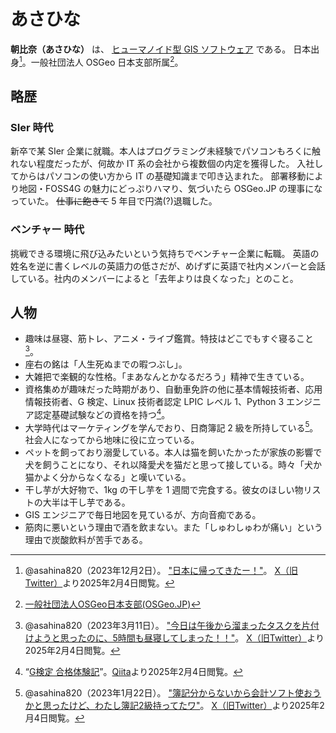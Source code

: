# あさひな

**朝比奈（あさひな）** は、 [ヒューマノイド型 GIS ソフトウェア](./humanoid-gis-software.html) である。
日本出身[^1]。一般社団法人 OSGeo 日本支部所属[^2]。

## 略歴

### SIer 時代

新卒で某 SIer 企業に就職。本人はプログラミング未経験でパソコンもろくに触れない程度だったが、何故か IT 系の会社から複数個の内定を獲得した。
入社してからはパソコンの使い方から IT の基礎知識まで叩き込まれた。
部署移動により地図・FOSS4G の魅力にどっぷりハマり、気づいたら OSGeo.JP の理事になっていた。
~~仕事に飽きて~~ 5 年目で円満(?)退職した。

### ベンチャー 時代

挑戦できる環境に飛び込みたいという気持ちでベンチャー企業に転職。
英語の姓名を逆に書くレベルの英語力の低さだが、めげずに英語で社内メンバーと会話している。社内のメンバーによると「去年よりは良くなった」とのこと。

## 人物

- 趣味は昼寝、筋トレ、アニメ・ライブ鑑賞。特技はどこでもすぐ寝ること[^3]。
- 座右の銘は「人生死ぬまでの暇つぶし」。
- 大雑把で楽観的な性格。「まあなんとかなるだろう」精神で生きている。
- 資格集めが趣味だった時期があり、自動車免許の他に基本情報技術者、応用情報技術者、G 検定、Linux 技術者認定 LPIC レベル 1、Python 3 エンジニア認定基礎試験などの資格を持つ[^4]。
- 大学時代はマーケティングを学んでおり、日商簿記 2 級を所持している[^5]。社会人になってから地味に役に立っている。
- ペットを飼っており溺愛している。本人は猫を飼いたかったが家族の影響で犬を飼うことになり、それ以降愛犬を猫だと思って接している。時々「犬か猫かよく分からなくなる」と嘆いている。
- 干し芋が大好物で、1kg の干し芋を 1 週間で完食する。彼女のほしい物リストの大半は干し芋である。
- GIS エンジニアで毎日地図を見ているが、方向音痴である。
- 筋肉に悪いという理由で酒を飲まない。また「しゅわしゅわが痛い」という理由で炭酸飲料が苦手である。

[^1]: @asahina820（2023年12月2日）。 ["日本に帰ってきたー！"](https://x.com/asahina820/status/1730941273081803008)。 [X（旧Twitter）](https://ja.wikipedia.org/wiki/X_(%E3%82%BD%E3%83%BC%E3%82%B7%E3%83%A3%E3%83%AB%E3%83%BB%E3%83%8D%E3%83%83%E3%83%88%E3%83%AF%E3%83%BC%E3%82%AD%E3%83%B3%E3%82%B0%E3%83%BB%E3%82%B5%E3%83%BC%E3%83%93%E3%82%B9))より2025年2月4日閲覧。
[^2]: [一般社団法人OSGeo日本支部(OSGeo.JP)](https://www.osgeo.jp/about)
[^3]: @asahina820（2023年3月11日）。 ["今日は午後から溜まったタスクを片付けようと思ったのに、5時間も昼寝してしまった！！"](https://x.com/asahina820/status/1634465953852563460)。 [X（旧Twitter）](https://ja.wikipedia.org/wiki/X_(%E3%82%BD%E3%83%BC%E3%82%B7%E3%83%A3%E3%83%AB%E3%83%BB%E3%83%8D%E3%83%83%E3%83%88%E3%83%AF%E3%83%BC%E3%82%AD%E3%83%B3%E3%82%B0%E3%83%BB%E3%82%B5%E3%83%BC%E3%83%93%E3%82%B9))より2025年2月4日閲覧。
[^4]: “[G検定 合格体験記](https://qiita.com/asahina820/items/75e1a6d83375c562181b)”。[Qiita](https://ja.wikipedia.org/wiki/Qiita)より2025年2月4日閲覧。
[^5]: @asahina820（2023年1月22日）。 ["簿記分からないから会計ソフト使おうかと思ったけど、わたし簿記2級持ってたワ"](https://x.com/asahina820/status/1617139461514752001)。 [X（旧Twitter）](https://ja.wikipedia.org/wiki/X_(%E3%82%BD%E3%83%BC%E3%82%B7%E3%83%A3%E3%83%AB%E3%83%BB%E3%83%8D%E3%83%83%E3%83%88%E3%83%AF%E3%83%BC%E3%82%AD%E3%83%B3%E3%82%B0%E3%83%BB%E3%82%B5%E3%83%BC%E3%83%93%E3%82%B9))より2025年2月4日閲覧。
